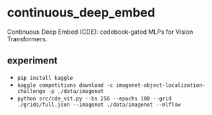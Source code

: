 # continuous_deep_embed
Continuous Deep Embed (CDE): codebook‑gated MLPs for Vision Transformers.


## experiment


- `pip install kaggle`
- `kaggle competitions download -c imagenet-object-localization-challenge -p ./data/imagenet`
- `python src/cde_vit.py --bs 256 --epochs 100 --grid ./grids/full.json --imagenet ./data/imagenet --mlflow`
